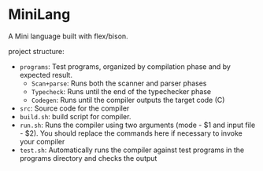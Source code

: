 # MiniLang

A Mini language built with flex/bison. 

project structure:

* `programs`: Test programs, organized by compilation phase and by expected result. 
  * `Scan+parse`: Runs both the scanner and parser phases
  * `Typecheck`: Runs until the end of the typechecker phase
  * `Codegen`: Runs until the compiler outputs the target code (C)
* `src`: Source code for the compiler
* `build.sh`: build script for compiler.
* `run.sh`: Runs the compiler using two arguments (mode - $1 and input file - $2). You should replace the commands here if necessary to invoke your compiler
* `test.sh`: Automatically runs the compiler against test programs in the programs directory and checks the output

